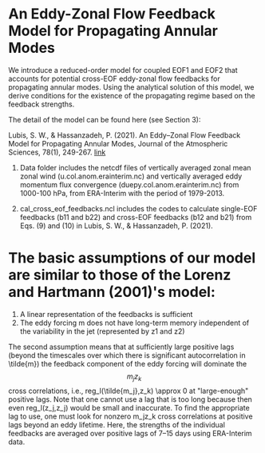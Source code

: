 # An Eddy-Zonal Flow Feedback Model for Propagating Annular Modes

We introduce a reduced-order model for coupled EOF1 and EOF2 that accounts for potential cross-EOF eddy-zonal flow feedbacks for propagating annular modes. Using the analytical solution of this model, we derive conditions for the existence of the propagating regime based on the feedback strengths.

The detail of the model can be found here (see Section 3):

Lubis, S. W., & Hassanzadeh, P. (2021). An Eddy–Zonal Flow Feedback Model for Propagating Annular Modes, Journal of the Atmospheric Sciences, 78(1), 249-267. [link](https://journals.ametsoc.org/view/journals/atsc/78/1/jas-d-20-0214.1.xml)

1. Data folder includes the netcdf files of vertically averaged zonal mean zonal wind (u.col.anom.erainterim.nc) and vertically averaged eddy momentum flux convergence (duepy.col.anom.erainterim.nc) from 1000-100 hPa, from ERA-Interim with the period of 1979-2013.

2. cal_cross_eof_feedbacks.ncl includes the codes to calculate single-EOF feedbacks (b11 and b22) and cross-EOF feedbacks (b12 and b21) from Eqs. (9) and (10) in Lubis, S. W., & Hassanzadeh, P. (2021).

# The basic assumptions of our model are similar to those of the Lorenz and Hartmann (2001)'s model:
1. A linear representation of the feedbacks is sufficient
2. The eddy forcing m does not have long-term memory independent of the variability in the jet (represented by z1 and z2)

The second assumption means that at sufficiently large positive lags (beyond the timescales over which there is significant autocorrelation in \tilde{m}) the feedback component of the eddy forcing will dominate the $$m_jz_k$$ cross correlations, i.e., reg_l(\tilde{m_j},z_k) \approx 0 at "large-enough" positive lags. Note that one cannot use a lag that is too long because then even reg_l(z_j,z_j) would be small and inaccurate. To find the appropriate lag to use, one must look for nonzero m_jz_k cross correlations at positive lags beyond an eddy lifetime. Here, the strengths of the individual feedbacks are averaged over positive lags of 7–15 days using ERA-Interim data.
